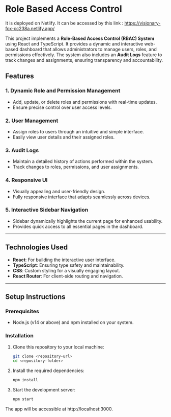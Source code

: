 # Role Based Access Control 

It is deployed on Netlify.
It can be accessed by this link : https://visionary-fox-cc238a.netlify.app/

This project implements a **Role-Based Access Control (RBAC) System** using React and TypeScript. It provides a dynamic and interactive web-based dashboard that allows administrators to manage users, roles, and permissions effectively. The system also includes an **Audit Logs** feature to track changes and assignments, ensuring transparency and accountability.

## Features

### 1. Dynamic Role and Permission Management
- Add, update, or delete roles and permissions with real-time updates.
- Ensure precise control over user access levels.

### 2. User Management
- Assign roles to users through an intuitive and simple interface.
- Easily view user details and their assigned roles.

### 3. Audit Logs
- Maintain a detailed history of actions performed within the system.
- Track changes to roles, permissions, and user assignments.

### 4. Responsive UI
- Visually appealing and user-friendly design.
- Fully responsive interface that adapts seamlessly across devices.

### 5. Interactive Sidebar Navigation
- Sidebar dynamically highlights the current page for enhanced usability.
- Provides quick access to all essential pages in the dashboard.

---

## Technologies Used

- **React**: For building the interactive user interface.
- **TypeScript**: Ensuring type safety and maintainability.
- **CSS**: Custom styling for a visually engaging layout.
- **React Router**: For client-side routing and navigation.

---

## Setup Instructions

### Prerequisites
- Node.js (v14 or above) and npm installed on your system.

### Installation
1. Clone this repository to your local machine:
   ```bash
   git clone <repository-url>
   cd <repository-folder>
2. Install the required dependencies:
   ```bash
   npm install
3. Start the development server:
   ```bash
   npm start
   
The app will be accessible at http://localhost:3000.

